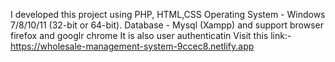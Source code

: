 I developed this project using PHP, HTML,CSS 
Operating System - Windows 7/8/10/11 (32-bit or 64-bit). 
Database - Mysql (Xampp) and support browser firefox and googlr chrome
It is also user authenticatin Visit this link:- https://wholesale-management-system-9ccec8.netlify.app
